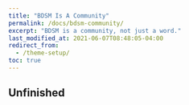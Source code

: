 ```yaml
---
title: "BDSM Is A Community"
permalink: /docs/bdsm-community/
excerpt: "BDSM is a community, not just a word."
last_modified_at: 2021-06-07T08:48:05-04:00
redirect_from:
  - /theme-setup/
toc: true
---
```

Unfinished
---

